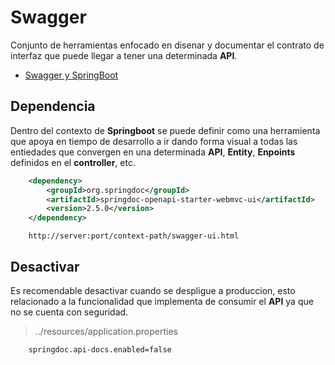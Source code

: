 # Swagger

Conjunto de herramientas enfocado en disenar y documentar el contrato de interfaz que puede llegar a tener una determinada **API**.  

- [Swagger y SpringBoot](https://springdoc.org/#getting-started)

## Dependencia

Dentro del contexto de **Springboot** se puede definir como una herramienta que apoya en tiempo de desarrollo a ir dando forma visual a todas las entiedades que convergen en una determinada **API**, **Entity**, **Enpoints** definidos en el **controller**, etc.  

~~~xml
    <dependency>
        <groupId>org.springdoc</groupId>
        <artifactId>springdoc-openapi-starter-webmvc-ui</artifactId>
        <version>2.5.0</version>
    </dependency>
~~~

~~~URL
    http://server:port/context-path/swagger-ui.html
~~~

## Desactivar

Es recomendable desactivar cuando se despligue a produccion, esto relacionado a la funcionalidad que implementa de consumir el **API** ya que no se cuenta con seguridad.  

> ../resources/application.properties

~~~properties
    springdoc.api-docs.enabled=false
~~~
